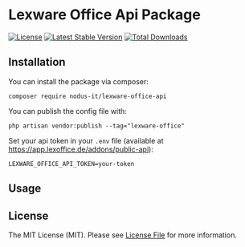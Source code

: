 # Lexware Office Api Package

[![License](https://poser.pugx.org/nodus-it/lexware-office-api/license)](https://packagist.org/packages/nodus-it/lexware-office-api)
[![Latest Stable Version](https://poser.pugx.org/nodus-it/lexware-office-api/v/stable)](https://packagist.org/packages/nodus-it/lexware-office-api)
[![Total Downloads](https://poser.pugx.org/nodus-it/lexware-office-api/downloads)](https://packagist.org/packages/nodus-it/lexware-office-api)

## Installation

You can install the package via composer:

````
composer require nodus-it/lexware-office-api
````

You can publish the config file with:

````
php artisan vendor:publish --tag="lexware-office"
````

Set your api token in your `.env` file (available at https://app.lexoffice.de/addons/public-api):

````
LEXWARE_OFFICE_API_TOKEN=your-token
````

## Usage

## License

The MIT License (MIT). Please see [License File](LICENCE) for more information.
